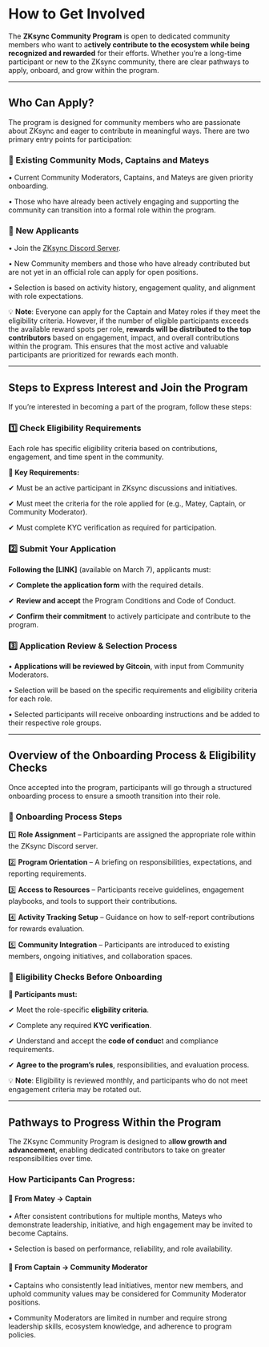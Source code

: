 # How to Get Involved

The **ZKsync Community Program** is open to dedicated community members who want to a**ctively contribute to the ecosystem while being recognized and rewarded** for their efforts. Whether you’re a long-time participant or new to the ZKsync community, there are clear pathways to apply, onboard, and grow within the program.

***

## Who Can Apply?

The program is designed for community members who are passionate about ZKsync and eager to contribute in meaningful ways. There are two primary entry points for participation:

### 🔹 Existing Community Mods, Captains and Mateys

• Current Community Moderators, Captains, and Mateys are given priority onboarding.

• Those who have already been actively engaging and supporting the community can transition into a formal role within the program.

### 🔹 New Applicants

• Join the [ZKsync Discord Server](https://join.zksync.dev/).

• New Community members and those who have already contributed but are not yet in an official role can apply for open positions.

• Selection is based on activity history, engagement quality, and alignment with role expectations.



💡 **Note**: Everyone can apply for the Captain and Matey roles if they meet the eligibility criteria. However, if the number of eligible participants exceeds the available reward spots per role, **rewards will be distributed to the top contributors** based on engagement, impact, and overall contributions within the program. This ensures that the most active and valuable participants are prioritized for rewards each month.

***

## Steps to Express Interest and Join the Program

If you’re interested in becoming a part of the program, follow these steps:

### 1️⃣ Check Eligibility Requirements

Each role has specific eligibility criteria based on contributions, engagement, and time spent in the community.

**📌 Key Requirements:**

✔ Must be an active participant in ZKsync discussions and initiatives.

✔ Must meet the criteria for the role applied for (e.g., Matey, Captain, or Community Moderator).

✔ Must complete KYC verification as required for participation.

### 2️⃣ Submit Your Application

**Following the \[LINK]** (available on March 7), applicants must:

✔ **Complete the application form** with the required details.

✔ **Review and accept** the Program Conditions and Code of Conduct.

✔ **Confirm their commitment** to actively participate and contribute to the program.

### 3️⃣ Application Review & Selection Process

• **Applications will be reviewed by Gitcoin**, with input from Community Moderators.

• Selection will be based on the specific requirements and eligibility criteria for each role.

• Selected participants will receive onboarding instructions and be added to their respective role groups.

***

## Overview of the Onboarding Process & Eligibility Checks

Once accepted into the program, participants will go through a structured onboarding process to ensure a smooth transition into their role.

### 🔹 Onboarding Process Steps

1️⃣ **Role Assignment** – Participants are assigned the appropriate role within the ZKsync Discord server.

2️⃣ **Program Orientation** – A briefing on responsibilities, expectations, and reporting requirements.

3️⃣ **Access to Resources** – Participants receive guidelines, engagement playbooks, and tools to support their contributions.

4️⃣ **Activity Tracking Setup** – Guidance on how to self-report contributions for rewards evaluation.

5️⃣ **Community Integration** – Participants are introduced to existing members, ongoing initiatives, and collaboration spaces.

### 🔹 Eligibility Checks Before Onboarding

**📌 Participants must:**

✔ Meet the role-specific **eligbility criteria**.

✔ Complete any required **KYC verification**.

✔ Understand and  accept the **code of conduc**t and compliance requirements.

✔ **Agree to the program’s rules**, responsibilities, and evaluation process.



💡 **Note**: Eligibility is reviewed monthly, and participants who do not meet engagement criteria may be rotated out.

***

## Pathways to Progress Within the Program

The ZKsync Community Program is designed to a**llow growth and advancement**, enabling dedicated contributors to take on greater responsibilities over time.

### How Participants Can Progress:

#### 🔹 From Matey → Captain

• After consistent contributions for multiple months, Mateys who demonstrate leadership, initiative, and high engagement may be invited to become Captains.

• Selection is based on performance, reliability, and role availability.

#### 🔹 From Captain → Community Moderator

• Captains who consistently lead initiatives, mentor new members, and uphold community values may be considered for Community Moderator positions.

• Community Moderators are limited in number and require strong leadership skills, ecosystem knowledge, and adherence to program policies.
